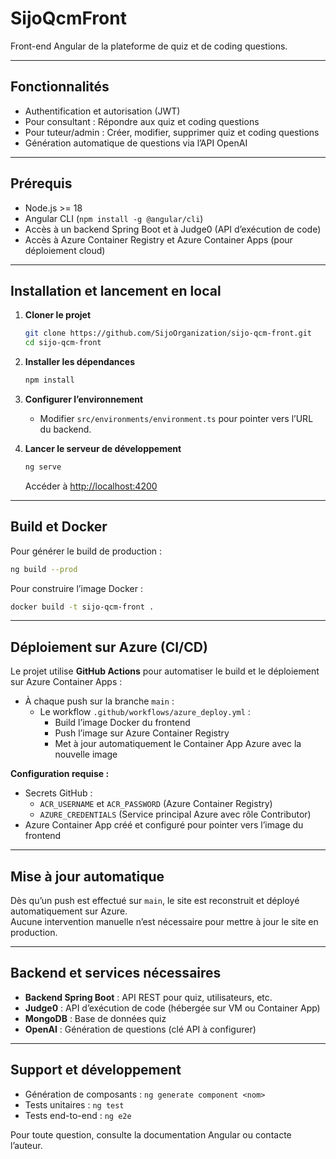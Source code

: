 # SijoQcmFront

Front-end Angular de la plateforme de quiz et de coding questions.

---

## Fonctionnalités

- Authentification et autorisation (JWT)
- Pour consultant : Répondre aux quiz et coding questions
- Pour tuteur/admin : Créer, modifier, supprimer quiz et coding questions
- Génération automatique de questions via l’API OpenAI

---

## Prérequis

- Node.js >= 18
- Angular CLI (`npm install -g @angular/cli`)
- Accès à un backend Spring Boot et à Judge0 (API d’exécution de code)
- Accès à Azure Container Registry et Azure Container Apps (pour déploiement cloud)

---

## Installation et lancement en local

1. **Cloner le projet**
   ```sh
   git clone https://github.com/SijoOrganization/sijo-qcm-front.git
   cd sijo-qcm-front
   ```

2. **Installer les dépendances**
   ```sh
   npm install
   ```

3. **Configurer l’environnement**
   - Modifier `src/environments/environment.ts` pour pointer vers l’URL du backend.

4. **Lancer le serveur de développement**
   ```sh
   ng serve
   ```
   Accéder à [http://localhost:4200](http://localhost:4200)

---

## Build et Docker

Pour générer le build de production :
```sh
ng build --prod
```

Pour construire l’image Docker :
```sh
docker build -t sijo-qcm-front .
```

---

## Déploiement sur Azure (CI/CD)

Le projet utilise **GitHub Actions** pour automatiser le build et le déploiement sur Azure Container Apps :

- À chaque push sur la branche `main` :
  - Le workflow `.github/workflows/azure_deploy.yml` :
    - Build l’image Docker du frontend
    - Push l’image sur Azure Container Registry
    - Met à jour automatiquement le Container App Azure avec la nouvelle image

**Configuration requise :**
- Secrets GitHub :
  - `ACR_USERNAME` et `ACR_PASSWORD` (Azure Container Registry)
  - `AZURE_CREDENTIALS` (Service principal Azure avec rôle Contributor)
- Azure Container App créé et configuré pour pointer vers l’image du frontend

---

## Mise à jour automatique

Dès qu’un push est effectué sur `main`, le site est reconstruit et déployé automatiquement sur Azure.  
Aucune intervention manuelle n’est nécessaire pour mettre à jour le site en production.

---

## Backend et services nécessaires

- **Backend Spring Boot** : API REST pour quiz, utilisateurs, etc.
- **Judge0** : API d’exécution de code (hébergée sur VM ou Container App)
- **MongoDB** : Base de données quiz
- **OpenAI** : Génération de questions (clé API à configurer)

---

## Support et développement

- Génération de composants : `ng generate component <nom>`
- Tests unitaires : `ng test`
- Tests end-to-end : `ng e2e`

Pour toute question, consulte la documentation Angular ou contacte l’auteur.
